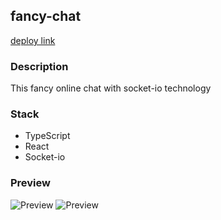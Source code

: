 ## fancy-chat

[deploy link](https://fancychat-client.onrender.com)

### Description

This fancy online chat with socket-io technology

### Stack

-   TypeScript
-   React
-   Socket-io

### Preview

![Preview](public/preview1.png)
![Preview](public/preview2.png)
